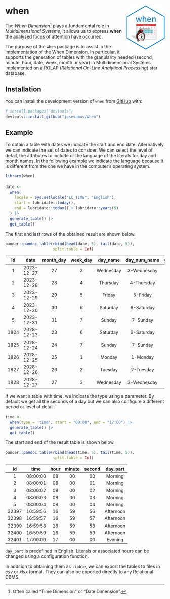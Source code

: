 
<!-- README.md is generated from README.Rmd. Please edit that file -->

# when <a href="https://josesamos.github.io/when/"><img src="man/figures/logo.png" align="right" height="139" alt="when website" /></a>

<!-- badges: start -->
<!-- badges: end -->

The *When Dimension*[^1] plays a fundamental role in *Multidimensional
Systems*, it allows us to express **when** the analysed focus of
attention have occurred.

The purpose of the `when` package is to assist in the implementation of
the When Dimension. In particular, it supports the generation of tables
with the granularity needed (second, minute, hour, date, week, month or
year) in Multidimensional Systems implemented on a ROLAP (*Relational
On-Line Analytical Processing*) star database.

## Installation

You can install the development version of `when` from
[GitHub](https://github.com/) with:

``` r
# install.packages("devtools")
devtools::install_github("josesamos/when")
```

## Example

To obtain a table with dates we indicate the start and end date.
Alternatively we can indicate the set of dates to consider. We can
select the level of detail, the attributes to include or the language of
the literals for day and month names. In the following example we
indicate the language because it is different from the one we have in
the computer’s operating system.

``` r
library(when)

date <-
  when(
    locale = Sys.setlocale("LC_TIME", "English"),
    start = lubridate::today(),
    end = lubridate::today() + lubridate::years(5)
  ) |>
  generate_table() |>
  get_table()
```

The first and last rows of the obtained result are shown below.

``` r
pander::pandoc.table(rbind(head(date, 5), tail(date, 5)),
                     split.table = Inf)
```

|  id  |    date    | month_day | week_day | day_name  | day_num_name | year_week | week | year_month | month | month_name | month_num_name | year |
|:----:|:----------:|:---------:|:--------:|:---------:|:------------:|:---------:|:----:|:----------:|:-----:|:----------:|:--------------:|:----:|
|  1   | 2023-12-27 |    27     |    3     | Wednesday | 3-Wednesday  |  2023-52  |  52  |  2023-12   |  12   |  December  |  12-December   | 2023 |
|  2   | 2023-12-28 |    28     |    4     | Thursday  |  4-Thursday  |  2023-52  |  52  |  2023-12   |  12   |  December  |  12-December   | 2023 |
|  3   | 2023-12-29 |    29     |    5     |  Friday   |   5-Friday   |  2023-52  |  52  |  2023-12   |  12   |  December  |  12-December   | 2023 |
|  4   | 2023-12-30 |    30     |    6     | Saturday  |  6-Saturday  |  2023-52  |  52  |  2023-12   |  12   |  December  |  12-December   | 2023 |
|  5   | 2023-12-31 |    31     |    7     |  Sunday   |   7-Sunday   |  2023-53  |  53  |  2023-12   |  12   |  December  |  12-December   | 2023 |
| 1824 | 2028-12-23 |    23     |    6     | Saturday  |  6-Saturday  |  2028-52  |  52  |  2028-12   |  12   |  December  |  12-December   | 2028 |
| 1825 | 2028-12-24 |    24     |    7     |  Sunday   |   7-Sunday   |  2028-52  |  52  |  2028-12   |  12   |  December  |  12-December   | 2028 |
| 1826 | 2028-12-25 |    25     |    1     |  Monday   |   1-Monday   |  2028-52  |  52  |  2028-12   |  12   |  December  |  12-December   | 2028 |
| 1827 | 2028-12-26 |    26     |    2     |  Tuesday  |  2-Tuesday   |  2028-52  |  52  |  2028-12   |  12   |  December  |  12-December   | 2028 |
| 1828 | 2028-12-27 |    27     |    3     | Wednesday | 3-Wednesday  |  2028-52  |  52  |  2028-12   |  12   |  December  |  12-December   | 2028 |

If we want a table with time, we indicate the type using a parameter. By
default we get all the seconds of a day but we can also configure a
different period or level of detail.

``` r
time <-
  when(type = 'time', start = "08:00", end = "17:00") |>
  generate_table() |>
  get_table()
```

The start and end of the result table is shown below.

``` r
pander::pandoc.table(rbind(head(time, 5), tail(time, 5)),
                     split.table = Inf)
```

|  id   |   time   | hour | minute | second | day_part  |
|:-----:|:--------:|:----:|:------:|:------:|:---------:|
|   1   | 08:00:00 |  08  |   00   |   00   |  Morning  |
|   2   | 08:00:01 |  08  |   00   |   01   |  Morning  |
|   3   | 08:00:02 |  08  |   00   |   02   |  Morning  |
|   4   | 08:00:03 |  08  |   00   |   03   |  Morning  |
|   5   | 08:00:04 |  08  |   00   |   04   |  Morning  |
| 32397 | 16:59:56 |  16  |   59   |   56   | Afternoon |
| 32398 | 16:59:57 |  16  |   59   |   57   | Afternoon |
| 32399 | 16:59:58 |  16  |   59   |   58   | Afternoon |
| 32400 | 16:59:59 |  16  |   59   |   59   | Afternoon |
| 32401 | 17:00:00 |  17  |   00   |   00   |  Evening  |

`day_part` is predefined in English. Literals or associated hours can be
changed using a configuration function.

In addition to obtaining them as `tibble`, we can export the tables to
files in *csv* or *xlsx* format. They can also be exported directly to
any Relational DBMS.

[^1]: Often called “Time Dimension” or “Date Dimension”.
